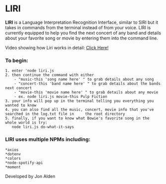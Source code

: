 # LIRI

**LIRI** is a Language Interpretation Recognition Interface, similar to SIRI but it takes in commands from the terminal instead of from your voice. LIRI is currently equipped to help you find the next concert of any band and details about your favorite song or movie by entering them into the command line. 

Video showing how Liri works in detail: [Click Here!](https://drive.google.com/open?id=1Jam03dJYz5x2JczFaCSn5mB87ml9f1dy)

    

### To begin:

    1. enter 'node liri.js
    2. then continue the command with either
        - "music-this 'song name here' " to grab details about any song
        - "concert-this 'band name here' " to grab details about the bands next concert
        - "movie-this 'movie name here' " to grab details about any movie
        - ex. node liri.js movie-this Pulp Fiction
    3. your info will pop up in the terminal telling you everything you wanted to know
    4. you can also find all the music, concert, movie info that you've searched in the log.txt file in     the root directory    
    5. finally, if you want to know what Bowie's favorite song in the whole world is try:
       node liri.js do-what-it-says

### LIRI uses multiple NPMs including:

    *axios
    *dotenv
    *colors
    *node-spotify-api
    *moment
    
Developed by Jon Alden
    


